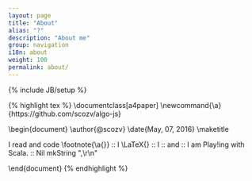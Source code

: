 ```yaml
---
layout: page
title: "About"
alias: "?"
description: "About me"
group: navigation
i18n: about
weight: 100
permalink: about/
---
```

{% include JB/setup %}

<div class="force-zero-padding">
{% highlight tex %}
\documentclass[a4paper]
\newcommand{\a}{https://github.com/scozv/algo-js}

\begin{document}
\author{@scozv}
\date{May, 07, 2016}
\maketitle




I read and code \footnote{\a{}}   ::
I \LaTeX{}                        ::
I <React />                       ::
and                               ::
I am Play!ing with Scala.         :: Nil mkString ",\r\n"





\end{document}
{% endhighlight %}
</div>
<div class="lang zh-cn">
</div>
